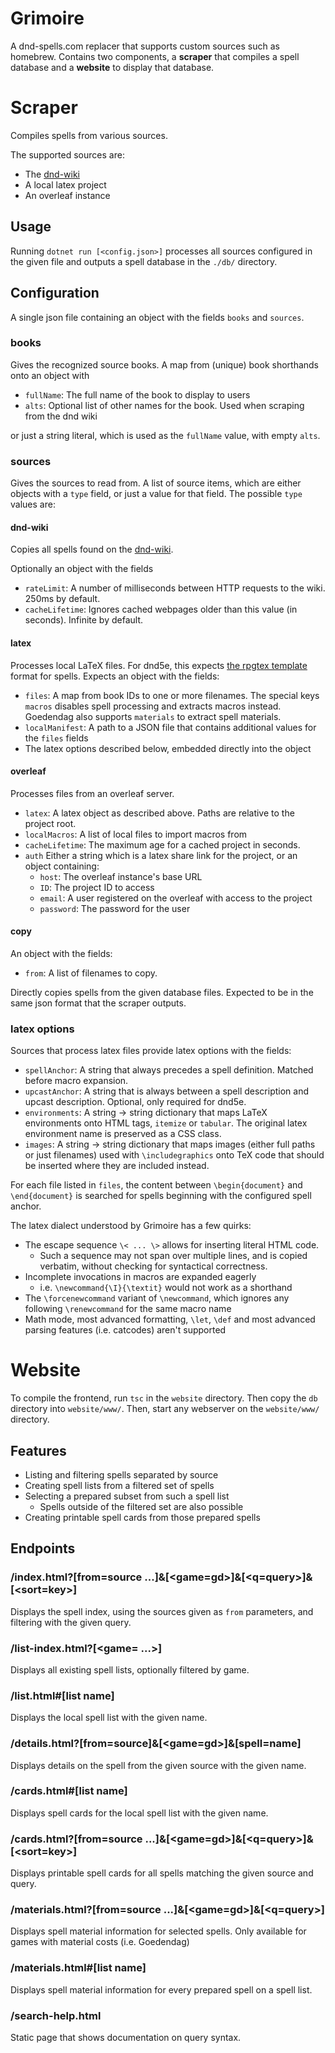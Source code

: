 # Grimoire
A dnd-spells.com replacer that supports custom sources such as homebrew.
Contains two components, a **scraper** that compiles a spell database and a **website** to display that database.

# Scraper
Compiles spells from various sources.

The supported sources are:
- The [dnd-wiki](http://dnd5e.wikidot.com/)
- A local latex project
- An overleaf instance

## Usage
Running `dotnet run [<config.json>]` processes all sources configured in the given file and outputs a spell database in the `./db/` directory.

## Configuration
A single json file containing an object with the fields `books` and `sources`.

### books
Gives the recognized source books. A map from (unique) book shorthands onto an object with
- `fullName`: The full name of the book to display to users
- `alts`: Optional list of other names for the book. Used when scraping from the dnd wiki

or just a string literal, which is used as the `fullName` value, with empty `alts`.

### sources
Gives the sources to read from.
A list of source items, which are either objects with a `type` field, or just a value for that field.
The possible `type` values are:

#### dnd-wiki
Copies all spells found on the [dnd-wiki](http:/dnd5e.wikidot.com/).

Optionally an object with the fields
- `rateLimit`: A number of milliseconds between HTTP requests to the wiki. 250ms by default. 
- `cacheLifetime`: Ignores cached webpages older than this value (in seconds). Infinite by default.

#### latex
Processes local LaTeX files.
For dnd5e, this expects [the rpgtex template](https://github.com/rpgtex/DND-5e-LaTeX-Template) format for spells.
Expects an object with the fields:
- `files`: A map from book IDs to one or more filenames.
			The special keys `macros` disables spell processing and extracts macros instead.
			Goedendag also supports `materials` to extract spell materials.
- `localManifest`: A path to a JSON file that contains additional values for the `files` fields 
- The latex options described below, embedded directly into the object

#### overleaf
Processes files from an overleaf server.

- `latex`: A latex object as described above. Paths are relative to the project root.
- `localMacros`: A list of local files to import macros from
- `cacheLifetime`: The maximum age for a cached project in seconds.
- `auth` Either a string which is a latex share link for the project, or an object containing:
	- `host`: The overleaf instance's base URL
	- `ID`: The project ID to access
	- `email`: A user registered on the overleaf with access to the project
	- `password`: The password for the user


#### copy
An object with the fields:
- `from`: A list of filenames to copy.

Directly copies spells from the given database files.
Expected to be in the same json format that the scraper outputs.


### latex options
Sources that process latex files provide latex options with the fields:
- `spellAnchor`: A string that always precedes a spell definition. Matched before macro expansion.
- `upcastAnchor`: A string that is always between a spell description and upcast description. Optional, only required for dnd5e.
- `environments`: A string -> string dictionary that maps LaTeX environments onto HTML tags, `itemize` or `tabular`. The original latex environment name is preserved as a CSS class.
- `images`: A string -> string dictionary that maps images (either full paths or just filenames) used with `\includegraphics` onto TeX code that should be inserted where they are included instead.

For each file listed in `files`, the content between `\begin{document}` and `\end{document}` is searched for spells beginning with the configured spell anchor.

The latex dialect understood by Grimoire has a few quirks:
- The escape sequence `\< ... \>` allows for inserting literal HTML code.
	- Such a sequence may not span over multiple lines, and is copied verbatim, without checking for syntactical correctness.
- Incomplete invocations in macros are expanded eagerly
	- i.e. `\newcommand{\I}{\textit}` would not work as a shorthand
- The `\forcenewcommand` variant of `\newcommand`, which ignores any following `\renewcommand` for the same macro name
- Math mode, most advanced formatting, `\let`, `\def` and most advanced parsing features (i.e. catcodes) aren't supported

# Website
To compile the frontend, run `tsc` in the `website` directory.
Then copy the `db` directory into `website/www/`.
Then, start any webserver on the `website/www/` directory.

## Features
- Listing and filtering spells separated by source
- Creating spell lists from a filtered set of spells
- Selecting a prepared subset from such a spell list
	- Spells outside of the filtered set are also possible
- Creating printable spell cards from those prepared spells

## Endpoints
### /index.html?\[from=source ...]&\[<game=gd>]&\[<q=query>]&\[<sort=key>\]
Displays the spell index, using the sources given as `from` parameters, and filtering with the given query.

### /list-index.html?\[<game= ...>]
Displays all existing spell lists, optionally filtered by game.

### /list.html#\[list name]
Displays the local spell list with the given name.

### /details.html?\[from=source]&\[<game=gd>]&\[spell=name]
Displays details on the spell from the given source with the given name.

### /cards.html#\[list name]
Displays spell cards for the local spell list with the given name.

### /cards.html?\[from=source ...]&\[<game=gd>]&\[<q=query>]&\[<sort=key>\]
Displays printable spell cards for all spells matching the given source and query.

### /materials.html?\[from=source ...]&\[<game=gd>]&\[<q=query>]
Displays spell material information for selected spells. Only available for games with material costs (i.e. Goedendag)

### /materials.html#\[list name\]
Displays spell material information for every prepared spell on a spell list.

### /search-help.html
Static page that shows documentation on query syntax.
